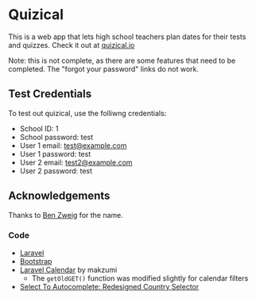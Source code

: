 # Quizical

This is a web app that lets high school teachers plan dates for their tests and quizzes. Check it out at [quizical.io](quizical.io)

Note: this is not complete, as there are some features that need to be completed. The "forgot your password" links do not work.

## Test Credentials

To test out quizical, use the folliwng credentials:

* School ID: 1
* School password: test
* User 1 email: test@example.com
* User 1 password: test
* User 2 email: test2@example.com
* User 2 password: test

## Acknowledgements

Thanks to [Ben Zweig](tfzweig.com) for the name.

### Code

* [Laravel](laravel.com)
* [Bootstrap](getbootstrap.com)
* [Laravel Calendar](https://github.com/makzumi/laravel-calendar) by makzumi
	* The `getOldGET()` function was modified slightly for calendar filters
* [Select To Autocomplete: Redesigned Country Selector](http://baymard.com/labs/country-selector)